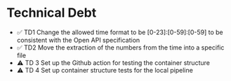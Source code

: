 # Technical Debt

- ✅ TD1 Change the allowed time format to be [0-23]:[0-59]:[0-59] to be consistent with the Open API specification
- ✅ TD2 Move the extraction of the numbers from the time into a specific file
- ⚠ TD 3 Set up the Github action for testing the container structure
- ⚠ TD 4 Set up container structure tests for the local pipeline
